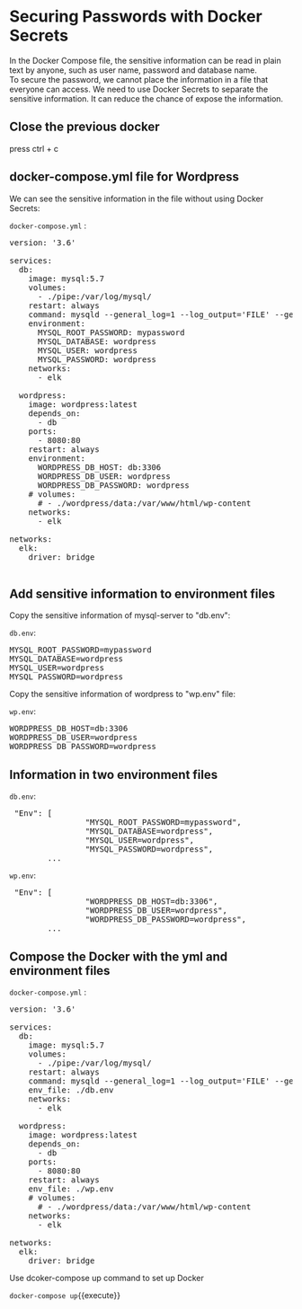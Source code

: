 # Securing Passwords with Docker Secrets
In the Docker Compose file, the sensitive information can be read in plain text by anyone, such as user name, password and database name.
<br>
To secure the password, we cannot place the information in a file that everyone can access. We need to use Docker Secrets to separate the sensitive information. It can reduce the chance of expose the information.

## Close the previous docker
press ctrl + c
## docker-compose.yml file for Wordpress
We can see the sensitive information in the file without using Docker Secrets:

`docker-compose.yml` :
<pre class="file" data-target="clipboard">
version: '3.6'

services:
  db:
    image: mysql:5.7
    volumes:
      - ./pipe:/var/log/mysql/
    restart: always
    command: mysqld --general_log=1 --log_output='FILE' --general-log-file=/var/log/mysql/general.log
    environment:
      MYSQL_ROOT_PASSWORD: mypassword
      MYSQL_DATABASE: wordpress
      MYSQL_USER: wordpress
      MYSQL_PASSWORD: wordpress
    networks:
      - elk
      
  wordpress:
    image: wordpress:latest
    depends_on:
      - db
    ports:
      - 8080:80
    restart: always
    environment:
      WORDPRESS_DB_HOST: db:3306
      WORDPRESS_DB_USER: wordpress
      WORDPRESS_DB_PASSWORD: wordpress
    # volumes:
      # - ./wordpress/data:/var/www/html/wp-content
    networks:
      - elk
      
networks:
  elk:
    driver: bridge

</pre>

## Add sensitive information to environment files
Copy the sensitive information of mysql-server to "db.env":

`db.env`:
<pre class="file" data-target="clipboard">
MYSQL_ROOT_PASSWORD=mypassword
MYSQL_DATABASE=wordpress
MYSQL_USER=wordpress
MYSQL_PASSWORD=wordpress
</pre>

Copy the sensitive information of wordpress to "wp.env" file:

`wp.env`:
<pre class="file" data-target="clipboard">
WORDPRESS_DB_HOST=db:3306
WORDPRESS_DB_USER=wordpress
WORDPRESS_DB_PASSWORD=wordpress
</pre>

## Information in two environment files
`db.env`:
<pre>
 "Env": [
                "MYSQL_ROOT_PASSWORD=mypassword",
                "MYSQL_DATABASE=wordpress",
                "MYSQL_USER=wordpress",
                "MYSQL_PASSWORD=wordpress",
		...
</pre>

`wp.env`:
<pre>
 "Env": [
                "WORDPRESS_DB_HOST=db:3306",
                "WORDPRESS_DB_USER=wordpress",
                "WORDPRESS_DB_PASSWORD=wordpress",
		...
</pre>

## Compose the Docker with the yml and environment files
`docker-compose.yml` :
<pre class="file" data-target="clipboard">
version: '3.6'

services:
  db:
    image: mysql:5.7
    volumes:
      - ./pipe:/var/log/mysql/
    restart: always
    command: mysqld --general_log=1 --log_output='FILE' --general-log-file=/var/log/mysql/general.log
    env_file: ./db.env
    networks:
      - elk
      
  wordpress:
    image: wordpress:latest
    depends_on:
      - db
    ports:
      - 8080:80
    restart: always
    env_file: ./wp.env
    # volumes:
      # - ./wordpress/data:/var/www/html/wp-content
    networks:
      - elk
      
networks:
  elk:
    driver: bridge
</pre>

Use dcoker-compose up command to set up Docker

`docker-compose up`{{execute}}